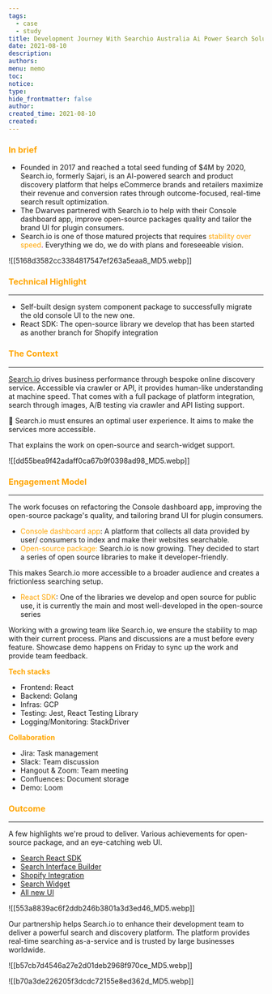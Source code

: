 ```yaml
---
tags:
  - case
  - study
title: Development Journey With Searchio Australia Ai Power Search Solutions
date: 2021-08-10
description: 
authors: 
menu: memo
toc: 
notice: 
type: 
hide_frontmatter: false
author: 
created_time: 2021-08-10
created:
---
```


### <span style='color:orange'>In brief</span>

* Founded in 2017 and reached a total seed funding of $4M by 2020, Search.io, formerly Sajari, is an AI-powered search and product discovery platform that helps eCommerce brands and retailers maximize their revenue and conversion rates through outcome-focused, real-time search result optimization.
* The Dwarves partnered with Search.io to help with their Console dashboard app, improve open-source packages quality and tailor the brand UI for plugin consumers.
* Search.io is one of those matured projects that requires <span style='color:orange'>stability over speed</span><span style='color:purple'>.</span> Everything we do, we do with plans and foreseeable vision.

![[5168d3582cc3384817547ef263a5eaa8_MD5.webp]]


### <span style='color:orange'>Technical Highlight</span>

---

* Self-built design system component package to successfully migrate the old console UI to the new one.
* React SDK: The open-source library we develop that has been started as another branch for Shopify integration

### <span style='color:orange'>The Context</span>

---

<!-- column_list 253f71c3-dd65-4982-a2fb-7b51814b1f94 -->

<!-- column 022182fa-06bb-4d25-b781-f865c53099d5 -->

[Search.io](http://search.io/) drives business performance through bespoke online discovery service. Accessible via crawler or API, it provides human-like understanding at machine speed.
That comes with a full package of platform integration, search through images, A/B testing via crawler and API listing support.


<!-- column 058e573e-b6b1-4d89-9c9e-185a6b75a16c -->

🔸 Search.io must ensures an optimal user experience. It aims to make the services more accessible. 

That explains the work on open-source and search-widget support.

![[dd55bea9f42adaff0ca67b9f0398ad98_MD5.webp]]


### <span style='color:orange'>Engagement Model</span>

---

The work focuses on refactoring the Console dashboard app, improving the open-source package's quality, and tailoring brand UI for plugin consumers.

* <span style='color:orange'>Console dashboard app</span>: A platform that collects all data provided by user/ consumers to index and make their websites searchable. 
* <span style='color:orange'>Open-source package:</span> Search.io is now growing. They decided to start a series of open source libraries to make it developer-friendly. 

This makes Search.io more accessible to a broader audience and creates a frictionless searching setup.

* <span style='color:orange'>React SDK</span>: One of the libraries we develop and open source for public use, it is currently the main and most well-developed in the open-source series

Working with a growing team like Search.io, we ensure the stability to map with their current process. Plans and discussions are a must before every feature. Showcase demo happens on Friday to sync up the work and provide team feedback.

<!-- column_list 13f63c3a-85b4-4b6d-9f34-456773cfca4a -->

<!-- column 75770711-d8fb-4cfc-87ad-366cd45ea2cd -->

<span style='color:orange'>**Tech stacks**</span>

* Frontend: React
* Backend: Golang
* Infras: GCP
* Testing: Jest, React Testing Library
* Logging/Monitoring: StackDriver

<!-- column 37797cb7-39eb-4bb9-980c-f0b14870ef96 -->

<span style='color:orange'>**Collaboration**</span>

* Jira: Task management
* Slack: Team discussion
* Hangout & Zoom: Team meeting
* Confluences: Document storage
* Demo: Loom

### <span style='color:orange'>Outcome</span>

---

<!-- column_list 039762d0-2411-469f-b90e-3ce744505f07 -->

<!-- column 6a6276f5-e8e8-4ad7-b6d5-2d430faa6756 -->

A few highlights we're proud to deliver. Various achievements for open-source package, and an eye-catching web UI.

* <span style='color:orange'>[Search React SDK](https://www.sajari.com/blog/new-search-react-sdk)</span>
* <span style='color:orange'>[Search Interface Builder](https://www.sajari.com/blog/new-search-interface-builder)</span>
* <span style='color:orange'>[Shopify Integration](https://www.sajari.com/blog/shopify-search)</span>
* <span style='color:orange'>[Search Widget](https://docs.sajari.com/user-guide/integrating-search/widget/)</span>
* <span style='color:orange'>[All new UI](https://www.sajari.com/blog/meet-the-all-new-sajari)</span>

<!-- column 7faa84c5-e3a8-4ba3-a86a-047f60d0a9be -->

![[553a8839ac6f2ddb246b3801a3d3ed46_MD5.webp]]

Our partnership helps Search.io to enhance their development team to deliver a powerful search and discovery platform. The platform provides real-time searching as-a-service and is trusted by large businesses worldwide. 


<!-- column_list d31bacd6-5b43-475d-94f1-e9bb12f104b6 -->

<!-- column 41336ad3-5d85-48e9-aa09-21179a252674 -->

![[b57cb7d4546a27e2d01deb2968f970ce_MD5.webp]]

<!-- column e519ad25-0515-4c2a-a88f-c084aad2e880 -->

![[b70a3de226205f3dcdc72155e8ed362d_MD5.webp]]

